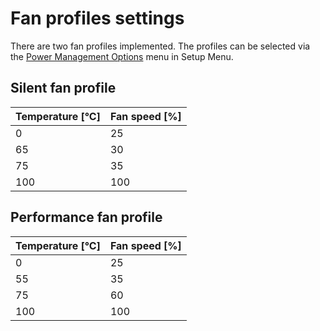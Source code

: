 # Fan profiles settings

There are two fan profiles implemented. The profiles can be selected via the
[Power Management Options](/dasharo-menu-docs/dasharo-system-features/#power-management-options)
menu in Setup Menu.

## Silent fan profile

| Temperature [°C] | Fan speed [%] |
|------------------|---------------|
| 0                | 25            |
| 65               | 30            |
| 75               | 35            |
| 100              | 100           |

## Performance fan profile

| Temperature [°C] | Fan speed [%] |
|------------------|---------------|
| 0                | 25            |
| 55               | 35            |
| 75               | 60            |
| 100              | 100           |

